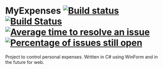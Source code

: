 # MyExpenses [![Build status](https://ci.appveyor.com/api/projects/status/39to34g5joqf52o2?svg=true)](https://ci.appveyor.com/project/lfmachadodasilva/myexpenses) [![Build Status](https://travis-ci.org/lfmachadodasilva/MyExpenses.svg?branch=master)](https://travis-ci.org/lfmachadodasilva/MyExpenses) [![Average time to resolve an issue](http://isitmaintained.com/badge/resolution/lfmachadodasilva/MyExpenses.svg)](http://isitmaintained.com/project/lfmachadodasilva/MyExpenses "Average time to resolve an issue") [![Percentage of issues still open](http://isitmaintained.com/badge/open/lfmachadodasilva/MyExpenses.svg)](http://isitmaintained.com/project/lfmachadodasilva/MyExpenses "Percentage of issues still open")

Project to control personal expenses. Written in C# using WinForm and in the future for web.
